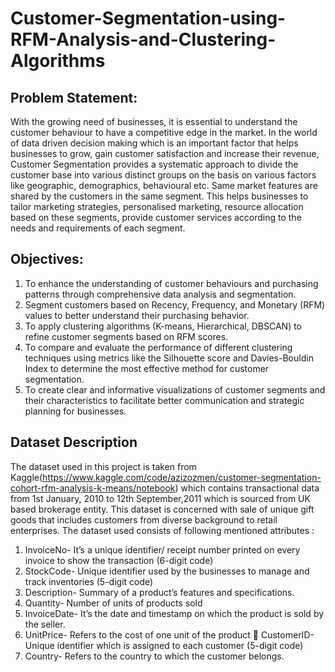 # Customer-Segmentation-using-RFM-Analysis-and-Clustering-Algorithms

## Problem Statement:
With the growing need of businesses, it is essential to understand the customer behaviour to have a competitive edge in the market. In the world of data driven decision making which is an important factor that helps businesses to grow, gain customer satisfaction and increase their revenue, Customer Segmentation provides a systematic approach to divide the customer base into various distinct groups on the basis on various factors like geographic, demographics, behavioural etc. Same market features are shared by the customers in the same segment. This helps businesses to tailor marketing strategies, personalised marketing, resource allocation based on these segments, provide customer services according to the needs and requirements of each segment.

## Objectives:

1. To enhance the understanding of customer behaviours and purchasing patterns through comprehensive data analysis and segmentation.
2. Segment customers based on Recency, Frequency, and Monetary (RFM) values to better understand their purchasing behavior.
3. To apply clustering algorithms (K-means, Hierarchical, DBSCAN) to refine customer segments based on RFM scores.
4. To compare and evaluate the performance of different clustering techniques using metrics like the Silhouette score and Davies-Bouldin Index to determine the most effective method for customer segmentation.
5. To create clear and informative visualizations of customer segments and their characteristics to facilitate better communication and strategic planning for businesses.

## Dataset Description

The dataset used in this project is taken from Kaggle(https://www.kaggle.com/code/azizozmen/customer-segmentation-cohort-rfm-analysis-k-means/notebook) which contains transactional data from 1st January, 2010 to 12th September,2011 which is sourced from UK based brokerage entity. This dataset is concerned with sale of unique gift goods that includes customers from diverse background to retail enterprises. The dataset used consists of following mentioned attributes :

1. InvoiceNo- It’s a unique identifier/ receipt number printed on every invoice to show the transaction (6-digit code)
2. StockCode- Unique identifier used by the businesses to manage and track inventories (5-digit code)
3. Description- Summary of a product’s features and specifications.
4. Quantity- Number of units of products sold
5. InvoiceDate- It’s the date and timestamp on which the product is sold by the seller.
6. UnitPrice- Refers to the cost of one unit of the product  CustomerID- Unique identifier which is assigned to each customer (5-digit code)
7. Country- Refers to the country to which the customer belongs.
